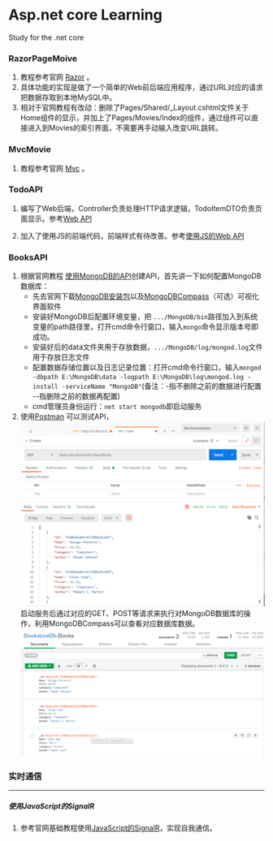# Asp.net core Learning

Study for the .net core

### RazorPageMoive
1. 教程参考官网 [Razor](https://docs.microsoft.com/zh-cn/aspnet/core/tutorials/razor-pages/?view=aspnetcore-5.0) 。
2. 具体功能的实现是做了一个简单的Web前后端应用程序，通过URL对应的请求把数据存取到本地MySQL中。
3. 相对于官网教程有改动：删除了Pages/Shared/_Layout.cshtml文件关于Home组件的显示，并加上了Pages/Movies/Index的组件，通过组件可以直接进入到Movies的索引界面，不需要再手动输入改变URL跳转。

### MvcMovie
1. 教程参考官网 [Mvc](https://docs.microsoft.com/zh-cn/aspnet/core/tutorials/first-mvc-app/start-mvc?view=aspnetcore-5.0&tabs=visual-studio) 。

### TodoAPI
1. 编写了Web后端，Controller负责处理HTTP请求逻辑，TodoItemDTO负责页面显示。参考[Web API](https://docs.microsoft.com/zh-cn/aspnet/core/tutorials/first-web-api?view=aspnetcore-5.0&tabs=visual-studio)

2. 加入了使用JS的前端代码，前端样式有待改善。参考[使用JS的Web API](https://docs.microsoft.com/zh-cn/aspnet/core/tutorials/web-api-javascript?view=aspnetcore-5.0) 

### BooksAPI
1. 根据官网教程 [使用MongoDB的API](https://docs.microsoft.com/zh-cn/aspnet/core/tutorials/first-mongo-app?view=aspnetcore-5.0&tabs=visual-studio)创建API，首先讲一下如何配置MongoDB数据库：
    + 先去官网下载[MongoDB安装包](https://www.mongodb.com/try/download/community)以及[MongoDBCompass](https://www.mongodb.com/try/download/compass)（可选）可视化界面软件
    + 安装好MongoDB后配置环境变量，把 `.../MongoDB/bin`路径加入到系统变量的path路径里，打开cmd命令行窗口，输入`mongo`命令显示版本号即成功。
    + 安装好后的data文件夹用于存放数据，`.../MongoDB/log/mongod.log`文件用于存放日志文件
    + 配置数据存储位置以及日志记录位置：打开cmd命令行窗口，输入`mongod -dbpath E:\MongoDB\data -logpath E:\MongoDB\log\mongod.log -install -serviceName "MongoDB"`(备注：-指不删除之前的数据进行配置  --指删除之前的数据再配置)
    + cmd管理员身份运行：`net start mongodb`即启动服务
2. 使用[Postman](https://www.postman.com/downloads/) 可以测试API，![postman](./img/postman.jpg)启动服务后通过对应的GET、POST等请求来执行对MongoDB数据库的操作，利用MongoDBCompass可以查看对应数据库数据。![MongoDBCompass](./img/Compass.jpg)

### 实时通信
*****
##### 使用JavaScript的SignalR
1. 参考官网基础教程使用[JavaScript的SignalR](https://docs.microsoft.com/zh-cn/aspnet/core/tutorials/signalr?view=aspnetcore-5.0&tabs=visual-studio)，实现自我通信。